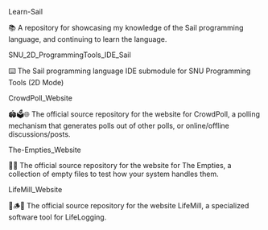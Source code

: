 
Learn-Sail

📚️ A repository for showcasing my knowledge of the Sail programming language, and continuing to learn the language. 

SNU_2D_ProgrammingTools_IDE_Sail

⌨️ The Sail programming language IDE submodule for SNU Programming Tools (2D Mode)

CrowdPoll_Website

🏟️🗳️🌐️ The official source repository for the website for CrowdPoll, a polling mechanism that generates polls out of other polls, or online/offline discussions/posts. 
 
The-Empties_Website

💠️🌐️ The official source repository for the website for The Empties, a collection of empty files to test how your system handles them. 
 
LifeMill_Website

🧬️🪵️🌐️ The official source repository for the website LifeMill, a specialized software tool for LifeLogging. 

